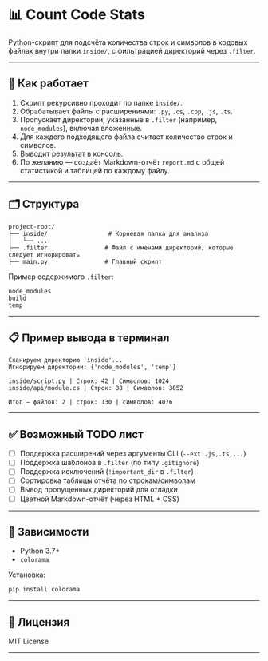 # 📊 Count Code Stats

Python-скрипт для подсчёта количества строк и символов в кодовых файлах внутри папки `inside/`, с фильтрацией директорий через `.filter`.

---

## 🚀 Как работает

1. Скрипт рекурсивно проходит по папке `inside/`.
2. Обрабатывает файлы с расширениями: `.py`, `.cs`, `.cpp`, `.js`, `.ts`.
3. Пропускает директории, указанные в `.filter` (например, `node_modules`), включая вложенные.
4. Для каждого подходящего файла считает количество строк и символов.
5. Выводит результат в консоль.
6. По желанию — создаёт Markdown-отчёт `report.md` с общей статистикой и таблицей по каждому файлу.

---

## 🗂 Структура

```
project-root/
├── inside/                 # Корневая папка для анализа
│   └── ...
├── .filter                # Файл с именами директорий, которые следует игнорировать
├── main.py                # Главный скрипт
```

Пример содержимого `.filter`:
```
node_modules
build
temp
```

---

## 📋 Пример вывода в терминал
```
Сканируем директорию 'inside'...
Игнорируем директории: {'node_modules', 'temp'}

inside/script.py | Строк: 42 | Символов: 1024
inside/api/module.cs | Строк: 88 | Символов: 3052

Итог — файлов: 2 | строк: 130 | символов: 4076
```

---

## ✅ Возможный TODO лист

- [ ] Поддержка расширений через аргументы CLI (`--ext .js,.ts,...`)
- [ ] Поддержка шаблонов в `.filter` (по типу `.gitignore`)
- [ ] Поддержка исключений (`!important_dir` в `.filter`)
- [ ] Сортировка таблицы отчёта по строкам/символам
- [ ] Вывод пропущенных директорий для отладки
- [ ] Цветной Markdown-отчёт (через HTML + CSS)

---

## 🧠 Зависимости

- Python 3.7+
- `colorama`

Установка:
```bash
pip install colorama
```

---

## 📎 Лицензия
MIT License

---

